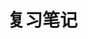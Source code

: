 # 复习笔记



[JavaSE]: https://github.com/qianyu12138/review/blob/master/JavaSE/JavaSE%E5%A4%8D%E4%B9%A0.md



[JVM]: https://github.com/qianyu12138/review/blob/master/JVM/JVM.md



[并发编程]: https://github.com/qianyu12138/review/blob/master/%E5%B9%B6%E5%8F%91%E7%BC%96%E7%A8%8B/%E5%B9%B6%E5%8F%91%E7%BC%96%E7%A8%8B.md



[计算机网络]: https://github.com/qianyu12138/review/blob/master/%E8%AE%A1%E7%AE%97%E6%9C%BA%E7%BD%91%E7%BB%9C/%E8%AE%A1%E7%AE%97%E6%9C%BA%E7%BD%91%E7%BB%9C.md



[数据库]: https://github.com/qianyu12138/review/blob/master/%E6%95%B0%E6%8D%AE%E5%BA%93/%E6%95%B0%E6%8D%AE%E5%BA%93%E5%A4%8D%E4%B9%A0.md



[反射]: https://github.com/qianyu12138/review/blob/master/%E5%8F%8D%E5%B0%84/Java%E5%8F%8D%E5%B0%84.md



[算法]: https://github.com/qianyu12138/review/blob/master/%E7%AE%97%E6%B3%95/%E5%8D%95%E6%BA%90%E6%9C%80%E7%9F%AD%E8%B7%AF%E5%BE%84.md



[面试]: https://github.com/qianyu12138/review/blob/master/%E9%9D%A2%E8%AF%95/Spring%E5%A6%82%E4%BD%95%E8%A7%A3%E5%86%B3%E5%BE%AA%E7%8E%AF%E4%BE%9D%E8%B5%96%E9%97%AE%E9%A2%98.md

